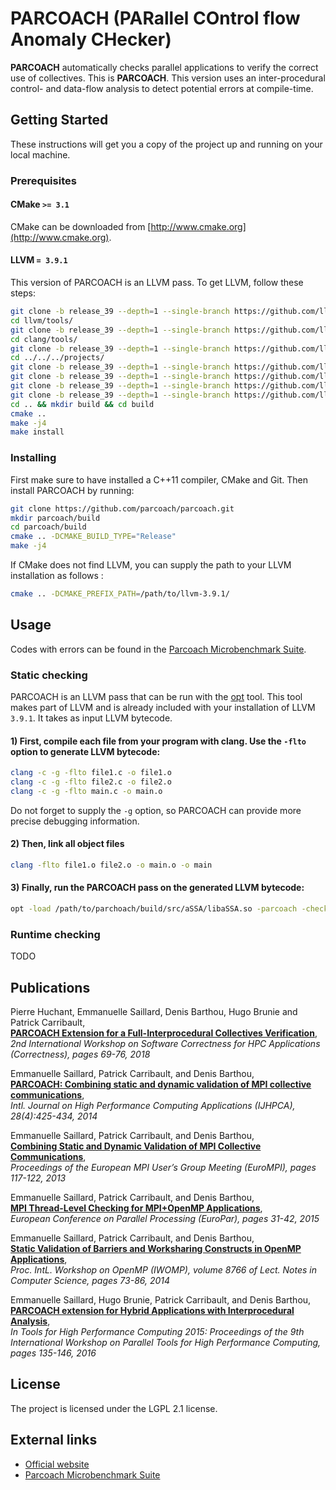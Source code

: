 # PARCOACH (PARallel COntrol flow Anomaly CHecker)

**PARCOACH** automatically checks parallel applications to verify the correct use of collectives. This is **PARCOACH**. This version uses an inter-procedural control- and data-flow analysis to detect potential errors at compile-time.

## Getting Started

These instructions will get you a copy of the project up and running on your local machine.

### Prerequisites

#### CMake `>= 3.1`

CMake can be downloaded from [http://www.cmake.org](http://www.cmake.org).

#### LLVM `= 3.9.1`

This version of PARCOACH is an LLVM pass. To get LLVM, follow these steps:

```bash
git clone -b release_39 --depth=1 --single-branch https://github.com/llvm-mirror/llvm.git llvm
cd llvm/tools/
git clone -b release_39 --depth=1 --single-branch https://github.com/llvm-mirror/clang.git clang
cd clang/tools/
git clone -b release_39 --depth=1 --single-branch https://github.com/llvm-mirror/clang-tools-extra.git extra
cd ../../../projects/
git clone -b release_39 --depth=1 --single-branch https://github.com/llvm-mirror/openmp.git openmp
git clone -b release_39 --depth=1 --single-branch https://github.com/llvm-mirror/compiler-rt.git compiler-rt
git clone -b release_39 --depth=1 --single-branch https://github.com/llvm-mirror/libcxx.git libcxx
git clone -b release_39 --depth=1 --single-branch https://github.com/llvm-mirror/libcxxabi.git libcxxabi
cd .. && mkdir build && cd build
cmake ..
make -j4
make install 
```

### Installing

First make sure to have installed a C++11 compiler, CMake and Git. Then install PARCOACH by running:

```bash
git clone https://github.com/parcoach/parcoach.git
mkdir parcoach/build
cd parcoach/build
cmake .. -DCMAKE_BUILD_TYPE="Release"
make -j4
```

If CMake does not find LLVM, you can supply the path to your LLVM installation as follows  :
```bash
cmake .. -DCMAKE_PREFIX_PATH=/path/to/llvm-3.9.1/
```

## Usage
Codes with errors can be found in the [Parcoach Microbenchmark Suite](https://github.com/parcoach/microbenchmarks).

### Static checking

PARCOACH is an LLVM pass that can be run with the [opt](http://llvm.org/docs/CommandGuide/opt.html) tool. This tool makes part of LLVM and is already included with your installation of LLVM `3.9.1`. It takes as input LLVM bytecode.

#### 1) First, compile each file from your program with clang. Use the `-flto` option to generate LLVM bytecode:
```bash
clang -c -g -flto file1.c -o file1.o
clang -c -g -flto file2.c -o file2.o
clang -c -g -flto main.c -o main.o
```
 
 Do not forget to supply the `-g` option, so PARCOACH can provide more precise debugging information.
 
#### 2) Then, link all object files
```bash
clang -flto file1.o file2.o -o main.o -o main
```

#### 3) Finally, run the PARCOACH pass on the generated LLVM bytecode:
```bash
opt -load /path/to/parchoach/build/src/aSSA/libaSSA.so -parcoach -check-mpi -inter-only < main
```

### Runtime checking

TODO

## Publications
Pierre Huchant, Emmanuelle Saillard, Denis Barthou, Hugo Brunie and Patrick Carribault,  
**[PARCOACH Extension for a Full-Interprocedural Collectives Verification](https://doi.org/10.1109/Correctness.2018.00013)**,  
*2nd International Workshop on Software Correctness for HPC Applications (Correctness), pages 69-76, 2018*

Emmanuelle Saillard, Patrick Carribault, and Denis Barthou,  
**[PARCOACH: Combining static and dynamic validation of MPI collective communications](https://doi.org/10.1177%2F1094342014552204)**,  
*Intl. Journal on High Performance Computing Applications (IJHPCA), 28(4):425-434, 2014*

Emmanuelle Saillard, Patrick Carribault, and Denis Barthou,  
**[Combining Static and Dynamic Validation of MPI Collective Communications](https://doi.org/10.1145/2488551.2488555)**,  
*Proceedings of the European MPI User’s Group Meeting (EuroMPI), pages 117-122, 2013*

Emmanuelle Saillard, Patrick Carribault, and Denis Barthou,  
**[MPI Thread-Level Checking for MPI+OpenMP Applications](https://doi.org/10.1007/978-3-662-48096-0_3)**,  
*European Conference on Parallel Processing (EuroPar), pages 31-42, 2015*

Emmanuelle Saillard, Patrick Carribault, and Denis Barthou,  
**[Static Validation of Barriers and Worksharing Constructs in OpenMP Applications](https://doi.org/10.1007/978-3-319-11454-5_6)**,  
*Proc. IntL. Workshop on OpenMP (IWOMP), volume 8766 of Lect. Notes in Computer Science, pages 73-86, 2014*

Emmanuelle Saillard, Hugo Brunie, Patrick Carribault, and Denis Barthou,  
**[PARCOACH extension for Hybrid Applications with Interprocedural Analysis](https://doi.org/10.1007/978-3-319-39589-0_11)**,  
*In Tools for High Performance Computing 2015: Proceedings of the 9th International Workshop on Parallel Tools for High Performance Computing, pages 135-146, 2016*


## License
The project is licensed under the LGPL 2.1 license.
## External links

- [Official website](https://parcoach.github.io)
- [Parcoach Microbenchmark Suite](https://github.com/parcoach/microbenchmarks)